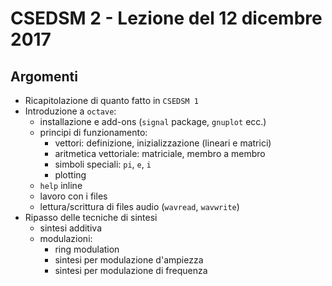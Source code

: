 # CSEDSM 2 - Lezione del 12 dicembre 2017

## Argomenti

* Ricapitolazione di quanto fatto in `CSEDSM 1`
* Introduzione a `octave`:
  * installazione e add-ons (`signal` package, `gnuplot` ecc.)
  * principi di funzionamento:
    * vettori: definizione, inizializzazione (lineari e matrici)
    * aritmetica vettoriale: matriciale, membro a membro
    * simboli speciali: `pi`, `e`, `i`
    * plotting
  * `help` inline
  * lavoro con i files
  * lettura/scrittura di files audio (`wavread`, `wavwrite`)
* Ripasso delle tecniche di sintesi
  * sintesi additiva
  * modulazioni:
    * ring modulation
    * sintesi per modulazione d'ampiezza
    * sintesi per modulazione di frequenza
